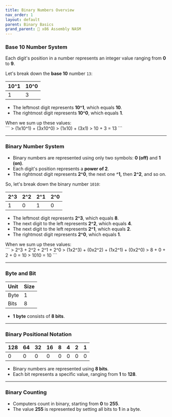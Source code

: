 ```yaml
---
title: Binary Numbers Overview
nav_order: 1
layout: default
parent: Binary Basics
grand_parent: 🔲 x86 Assembly NASM
---
```


### **Base 10 Number System**

Each digit's position in a number represents an integer value ranging from **0** to **9**.

Let's break down the **base 10** number `13`:

| 10^1 | 10^0 |
|:-----|:-----|
|  1   |  3   |

- The leftmost digit represents **10^1**, which equals **10**.
- The rightmost digit represents **10^0**, which equals **1**.

<div class="code-example" markdown="1">
When we sum up these values:
</div>
```
> (1x10^1) + (3x10^0)
> (1x10) + (3x1)
> 10 + 3 = 13
```

----

### **Binary Number System**

- Binary numbers are represented using only two symbols: **0 (off)** and **1 (on)**.
- Each digit's position represents a **power of 2**.
- The rightmost digit represents **2^0**, the next one **^1,** then **2^2**, and so on.

So, let's break down the binary number `1010`:

| 2^3 | 2^2 | 2^1 | 2^0 |
|:----|:----|:----|:----|
|  1  |  0  |  1  |  0  |

- The leftmost digit represents **2^3**, which equals **8**.
- The next digit to the left represents **2^2**, which equals **4**.
- The next digit to the left represents **2^1**, which equals **2**.
- The rightmost digit represents **2^0**, which equals **1**.

<div class="code-example" markdown="1">
When we sum up these values:
</div>
```
> 2^3 + 2^2 + 2^1 + 2^0
> (1x2^3) + (0x2^2) + (1x2^1) + (0x2^0)
> 8 + 0 + 2 + 0 = 10
> 1010 = 10
```

----

### **Byte and Bit**

| Unit | Size |
|:-----|:-----|
| Byte | 1 |
| Bits | 8 |

- **1 byte** consists of **8 bits**.

----

### **Binary Positional Notation**

| 128 | 64 | 32 | 16 | 8 | 4 | 2 | 1 |
|:----|:---|:---|:---|:-:|:-:|:-:|:-:| 
|  0  |  0 |  0 |  0 | 0 | 0 | 0 | 0 |

- Binary numbers are represented using **8 bits**.
- Each bit represents a specific value, ranging from **1** to **128**.

----

### **Binary Counting**

- Computers count in binary, starting from **0** to **255**.
- The value **255** is represented by setting all bits to **1** in a byte.